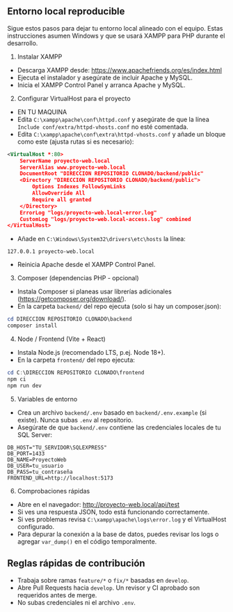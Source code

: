 ## Entorno local reproducible
Sigue estos pasos para dejar tu entorno local alineado con el equipo. Estas instrucciones asumen Windows y que se usará XAMPP para PHP durante el desarrollo.

1) Instalar XAMPP
- Descarga XAMPP desde: https://www.apachefriends.org/es/index.html
- Ejecuta el instalador y asegúrate de incluir Apache y MySQL.
- Inicia el XAMPP Control Panel y arranca Apache y MySQL.

2) Configurar VirtualHost para el proyecto
- EN TU MAQUINA
- Edita `C:\xampp\apache\conf\httpd.conf` y asegúrate de que la línea `Include conf/extra/httpd-vhosts.conf` no esté comentada.
- Edita `C:\xampp\apache\conf\extra\httpd-vhosts.conf` y añade un bloque como este (ajusta rutas si es necesario):

```xml
<VirtualHost *:80>
    ServerName proyecto-web.local
    ServerAlias www.proyecto-web.local
    DocumentRoot "DIRECCION REPOSITORIO CLONADO/backend/public"
    <Directory "DIRECCION REPOSITORIO CLONADO/backend/public">
        Options Indexes FollowSymLinks
        AllowOverride All
        Require all granted
    </Directory>
    ErrorLog "logs/proyecto-web.local-error.log"
    CustomLog "logs/proyecto-web.local-access.log" combined
</VirtualHost>
```

- Añade en `C:\Windows\System32\drivers\etc\hosts` la línea:
```
127.0.0.1 proyecto-web.local
```
- Reinicia Apache desde el XAMPP Control Panel.

3) Composer (dependencias PHP - opcional)
- Instala Composer si planeas usar librerías adicionales (https://getcomposer.org/download/).
- En la carpeta `backend/` del repo ejecuta (solo si hay un composer.json):

```powershell
cd DIRECCION REPOSITORIO CLONADO\backend
composer install
```

4) Node / Frontend (Vite + React)
- Instala Node.js (recomendado LTS, p.ej. Node 18+).
- En la carpeta `frontend/` del repo ejecuta:

```powershell
cd C:\DIRECCION REPOSITORIO CLONADO\frontend
npm ci
npm run dev
```

5) Variables de entorno
- Crea un archivo `backend/.env` basado en `backend/.env.example` (si existe). Nunca subas `.env` al repositorio.
- Asegúrate de que `backend/.env` contiene las credenciales locales de tu SQL Server:

```env
DB_HOST="TU_SERVIDOR\SQLEXPRESS"
DB_PORT=1433
DB_NAME=ProyectoWeb
DB_USER=tu_usuario
DB_PASS=tu_contraseña
FRONTEND_URL=http://localhost:5173
```

6) Comprobaciones rápidas
- Abre en el navegador: http://proyecto-web.local/api/test
- Si ves una respuesta JSON, todo está funcionando correctamente.
- Si ves problemas revisa `C:\xampp\apache\logs\error.log` y el VirtualHost configurado.
- Para depurar la conexión a la base de datos, puedes revisar los logs o agregar `var_dump()` en el código temporalmente.

## Reglas rápidas de contribución
- Trabaja sobre ramas `feature/*` o `fix/*` basadas en `develop`.
- Abre Pull Requests hacia `develop`. Un revisor y CI aprobado son requeridos antes de merge.
- No subas credenciales ni el archivo `.env`.
